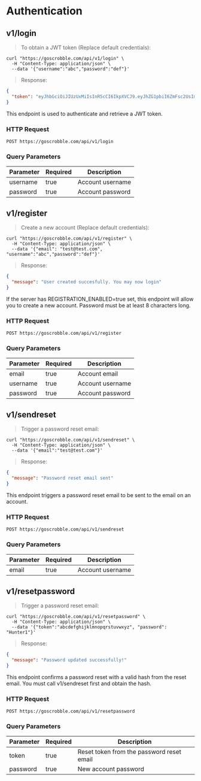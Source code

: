 # Authentication

## v1/login

> To obtain a JWT token (Replace default credentials):

```shell
curl "https://goscrobble.com/api/v1/login" \
  -H "Content-Type: application/json" \
  --data '{"username":"abc","password":"def"}'
```

> Response:

```json
{
  "token": "eyJhbGciOiJIUzUxMiIsInR5cCI6IkpXVCJ9.eyJhZG1pbiI6ZmFsc2UsImVtYWlsIjoidGVzdEB0ZXN0LmNvbSIsImV4cCI6MTY0MTAwMjUxOSwiaWF0IjoxNjQwMzk3NzE5LCJtb2QiOnRydWUsInJlZnJlc2hfZXhwIjoxNjQxMDAyNTE5LCJyZWZyZXNoX3Rva2VuIjoiYWJjZGVmZ2hqaWtsbW5vcHF3ZXJ0dXZ3eHl6Iiwic3ViIjoiNDE4ZmRkZmItOGIxYi01MWFiLTliZHMtNGZnMDhjYTYzY2ZmIiwidXNlcm5hbWUiOiJ0ZXN0In0.fuPXjQ7IzNyttgIKpdS4-KBQ-QeHTl-BfgYkSnMCmpVrBunzMrSwr1RzxI7Xg2WWF-FHtW3Bnv9RpSqLDN4F2g"
}
```

This endpoint is used to authenticate and retrieve a JWT token.

### HTTP Request

`POST https://goscrobble.com/api/v1/login`

### Query Parameters

Parameter | Required | Description
--------- | ------- | -----------
username | true | Account username
password | true | Account password

## v1/register

> Create a new account (Replace default credentials):

```shell
curl "https://goscrobble.com/api/v1/register" \
  -H "Content-Type: application/json" \
  --data '{"email": "test@test.com", "username":"abc","password":"def"}'
```

> Response:

```json
{
  "message": "User created succesfully. You may now login"
}
```

If the server has REGISTRATION_ENABLED=true set, this endpoint will allow you to create a new account. Password must be at least 8 characters long.

### HTTP Request

`POST https://goscrobble.com/api/v1/register`

### Query Parameters

Parameter | Required | Description
--------- | ------- | -----------
email | true | Account email
username | true | Account username
password | true | Account password

## v1/sendreset

> Trigger a password reset email:

```shell
curl "https://goscrobble.com/api/v1/sendreset" \
  -H "Content-Type: application/json" \
  --data '{"email":"test@test.com"}'
```

> Response:

```json
{
  "message": "Password reset email sent"
}
```

This endpoint triggers a password reset email to be sent to the email on an account.

### HTTP Request

`POST https://goscrobble.com/api/v1/sendreset`

### Query Parameters

Parameter | Required | Description
--------- | ------- | -----------
email | true | Account username

## v1/resetpassword

> Trigger a password reset email:

```shell
curl "https://goscrobble.com/api/v1/resetpassword" \
  -H "Content-Type: application/json" \
  --data '{"token":"abcdefghijklmnopqrstuvwxyz", "password": "Hunter1"}'
```

> Response:

```json
{
  "message": "Password updated successfully!"
}
```

This endpoint confirms a password reset with a valid hash from the reset email. You must call v1/sendreset first and obtain the hash.

### HTTP Request

`POST https://goscrobble.com/api/v1/resetpassword`

### Query Parameters

Parameter | Required | Description
--------- | ------- | -----------
token | true | Reset token from the password reset email
password | true | New account password


